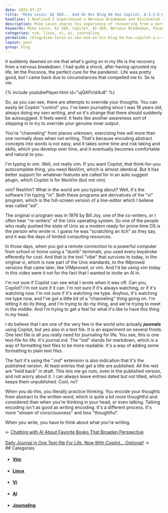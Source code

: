 ```yaml
---
date: 2023-07-27
title: "Mike Levin: AI SEO... And On His Blog He Has Copilot, A-I-S-E-O"
headline: I Realized I Experienced a Nervous Breakdown and Discovered the Benefits of Getting Back into Journaling
description: Mike Levin shares his experience of recovering from a nervous breakdown and how he very carefully now allows or disallows AI in interfere with his journaling. He explains the difference between encoding thoughts in writing versus talking, and how it can help develop thoughtful and considered ideas.
keywords: Mike Levin, AI SEO, Copilot, AI-SEO, Nervous Breakdown, Poconos, Pandemic, Personal Sacrifice, Uprooted, Journaling, Autosuggest, Override Thoughts, Control, Free Will, Encoding, Abstract Concepts, Words, Vim, NeoVim, Vi, Bill Joy, Unix, Operating System, Remote Connection, Dumb Terminals, Keystrokes, Markdown, Text Files, Journaling, Stream of Consciousness, Thinking
categories: vim, linux, vi, ai, journaling
permalink: /blog/mike-levin-ai-seo-and-on-his-blog-he-has-copilot-a-i-s-e-o/
layout: post
group: blog
---
```



It suddenly dawned on me that what's going on in my life is the recovery from a
nervous breakdown. I had quite a shock, after having uprooted my life, let the
Poconos, the perfect cure for the pandemic. Life was pretty good, but I came
back due to circumstances that compelled me to.  Se la vie.

{% include youtubePlayer.html id="ujQAPcId4u8" %}

So, as you can see, there are attempts to override your thoughts. You can
easily let Copilot "control" you. I've been journaling since I was 18 years
old, always doing my own writing, and so it's strange that there should
suddenly be autosuggest. It feels weird. It feels like another awareness sort
of stepping in to try to override your genuine inner output. 

You're "channeling" from places unknown, exercising free will more than one
normally does when not writing. That's because encoding abstract concepts into
words is not easy, and it takes some time and risk taking and skills, which you
develop over time, and it eventually becomes comfortable and natural to you.

I'm typing in vim. Well, not really vim. If you want Copilot, that
think-for-you autocomplete thing, you need NeoVim, which is almost identical.
But it has better support for whatever features are called for in an auto
suggest plugin, which Copilot is for NeoVim (but not vim).

vim? NeoVim? What in the world are you typing about? Well, it's the software
I'm typing "in". Both these programs are derivatives of the "vi" program, which
is the full-screen version of a line-editor which I believe was called "ed". 

The original vi program was in 1976 by Bill Joy, one of the co-writers, or I
often hear "re-writers" of the Unix operating system. So one of the people who
really pushed the state of Unix as a modern ready for prime time OS is the
person who wrote vi. I guess he was "scratching an itch" as they say, and it
was the days of limited computing resources. 

In those days, when you got a remote connection to a powerful computer from
school or home using a "dumb" terminals, you used every keystroke efferently
for cost. And that is the tool "vibe" that survives to today, in the original
vi, which is now part of the Unix standards, to the iMproved versions that came
later, like VIMproved, or vim. And I'd be using vim today in this video were it
not for the fact that I wanted to invite an AI in.

I'm not sure if Copilot can see what I wrote when it was off. Can you, Copilot?
I'm not sure if it can. I'm not sure if it's always watching, or if it's
watching now. I'm not sure if it's watching me type. Anyhoo, it's watching me
type now, and I've got a little bit of a "channeling" thing going on. I'm
letting it do its thing, and I'm trying to do my thing, and we're trying to
meet in the middle. And I'm trying to get a feel for what it's like to have
this thing in my head.

I do believe that I am one of the very few in the world who actually
***journals*** using Copilot, but yes also in a text file. It is an experiment
on several fronts. One text file is all you really need for journaling for
life. You see, this is one text-file for life. It's journal.md. The "md" stands
for markdown, which is a way of formatting text files to be more readable. It's
a way of adding some formatting to plain text files.

The fact it's using the ".md" extension is also indication that it's the
published version. At least entries that get a title are published. All the
rest are "held back" in draft. This lets me go nuts, even in the published
version, and not worry about it. I can always leave entries dated but not
titled, which keeps them unpublished. Cool, no?

When you do this, you literally practice thinking. You encode your thoughts
from abstract to the written word, which is quite a bit more thoughtful and
considered than when you're thinking in your head, or even talking. Talking
encoding isn't as good as writing encoding. It's a different process. It's
more "stream of consciousness" and less "thoughtful". 

When you write, you have to think about what you're writing. 
















<div class="arrow-links"><div class="post-nav-prev"><span class="arrow">&larr;&nbsp;</span><a href="/blog/chatting-with-ai-about-favorite-books-that-broaden-perspective/">Chatting with AI About Favorite Books That Broaden Perspective</a></div> &nbsp; <div class="post-nav-next"><a href="/blog/daily-journal-in-one-text-file-for-life-now-with-copilot-optional/">Daily Journal in One Text-file For Life, Now With Copilot... Optional!</a><span class="arrow">&nbsp;&rarr;</span></div></div>
## Categories

<ul>
<li><h4><a href='/vim/'>Vim</a></h4></li>
<li><h4><a href='/linux/'>Linux</a></h4></li>
<li><h4><a href='/vi/'>Vi</a></h4></li>
<li><h4><a href='/ai/'>AI</a></h4></li>
<li><h4><a href='/journaling/'>Journaling</a></h4></li></ul>